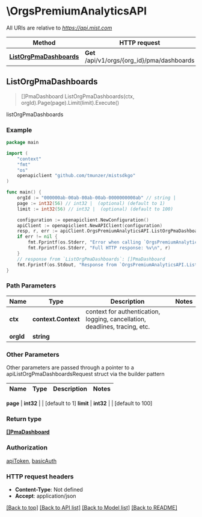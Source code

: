 # \OrgsPremiumAnalyticsAPI

All URIs are relative to *https://api.mist.com*

Method | HTTP request | Description
------------- | ------------- | -------------
[**ListOrgPmaDashboards**](OrgsPremiumAnalyticsAPI.md#ListOrgPmaDashboards) | **Get** /api/v1/orgs/{org_id}/pma/dashboards | listOrgPmaDashboards



## ListOrgPmaDashboards

> []PmaDashboard ListOrgPmaDashboards(ctx, orgId).Page(page).Limit(limit).Execute()

listOrgPmaDashboards



### Example

```go
package main

import (
	"context"
	"fmt"
	"os"
	openapiclient "github.com/tmunzer/mistsdkgo"
)

func main() {
	orgId := "000000ab-00ab-00ab-00ab-0000000000ab" // string | 
	page := int32(56) // int32 |  (optional) (default to 1)
	limit := int32(56) // int32 |  (optional) (default to 100)

	configuration := openapiclient.NewConfiguration()
	apiClient := openapiclient.NewAPIClient(configuration)
	resp, r, err := apiClient.OrgsPremiumAnalyticsAPI.ListOrgPmaDashboards(context.Background(), orgId).Page(page).Limit(limit).Execute()
	if err != nil {
		fmt.Fprintf(os.Stderr, "Error when calling `OrgsPremiumAnalyticsAPI.ListOrgPmaDashboards``: %v\n", err)
		fmt.Fprintf(os.Stderr, "Full HTTP response: %v\n", r)
	}
	// response from `ListOrgPmaDashboards`: []PmaDashboard
	fmt.Fprintf(os.Stdout, "Response from `OrgsPremiumAnalyticsAPI.ListOrgPmaDashboards`: %v\n", resp)
}
```

### Path Parameters


Name | Type | Description  | Notes
------------- | ------------- | ------------- | -------------
**ctx** | **context.Context** | context for authentication, logging, cancellation, deadlines, tracing, etc.
**orgId** | **string** |  | 

### Other Parameters

Other parameters are passed through a pointer to a apiListOrgPmaDashboardsRequest struct via the builder pattern


Name | Type | Description  | Notes
------------- | ------------- | ------------- | -------------

 **page** | **int32** |  | [default to 1]
 **limit** | **int32** |  | [default to 100]

### Return type

[**[]PmaDashboard**](PmaDashboard.md)

### Authorization

[apiToken](../README.md#apiToken), [basicAuth](../README.md#basicAuth)

### HTTP request headers

- **Content-Type**: Not defined
- **Accept**: application/json

[[Back to top]](#) [[Back to API list]](../README.md#documentation-for-api-endpoints)
[[Back to Model list]](../README.md#documentation-for-models)
[[Back to README]](../README.md)

